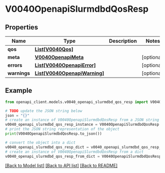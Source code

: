 # V0040OpenapiSlurmdbdQosResp


## Properties

Name | Type | Description | Notes
------------ | ------------- | ------------- | -------------
**qos** | [**List[V0040Qos]**](V0040Qos.md) |  | 
**meta** | [**V0040OpenapiMeta**](V0040OpenapiMeta.md) |  | [optional] 
**errors** | [**List[V0040OpenapiError]**](V0040OpenapiError.md) |  | [optional] 
**warnings** | [**List[V0040OpenapiWarning]**](V0040OpenapiWarning.md) |  | [optional] 

## Example

```python
from openapi_client.models.v0040_openapi_slurmdbd_qos_resp import V0040OpenapiSlurmdbdQosResp

# TODO update the JSON string below
json = "{}"
# create an instance of V0040OpenapiSlurmdbdQosResp from a JSON string
v0040_openapi_slurmdbd_qos_resp_instance = V0040OpenapiSlurmdbdQosResp.from_json(json)
# print the JSON string representation of the object
print(V0040OpenapiSlurmdbdQosResp.to_json())

# convert the object into a dict
v0040_openapi_slurmdbd_qos_resp_dict = v0040_openapi_slurmdbd_qos_resp_instance.to_dict()
# create an instance of V0040OpenapiSlurmdbdQosResp from a dict
v0040_openapi_slurmdbd_qos_resp_from_dict = V0040OpenapiSlurmdbdQosResp.from_dict(v0040_openapi_slurmdbd_qos_resp_dict)
```
[[Back to Model list]](../README.md#documentation-for-models) [[Back to API list]](../README.md#documentation-for-api-endpoints) [[Back to README]](../README.md)


